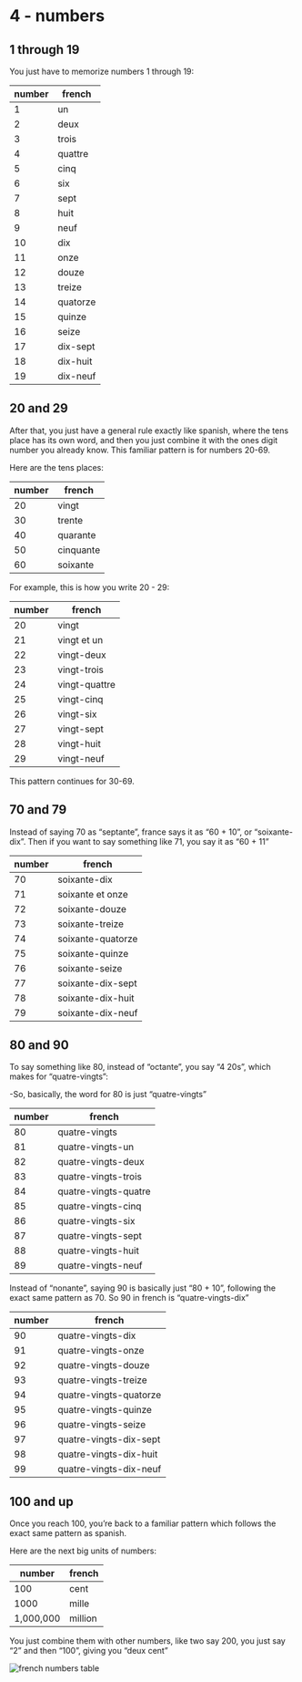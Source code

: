# 4 - numbers

## 1 through 19

You just have to memorize numbers 1 through 19:

| number | french   |
| ------ | -------- |
| 1      | un       |
| 2      | deux     |
| 3      | trois    |
| 4      | quattre  |
| 5      | cinq     |
| 6      | six      |
| 7      | sept     |
| 8      | huit     |
| 9      | neuf     |
| 10     | dix      |
| 11     | onze     |
| 12     | douze    |
| 13     | treize   |
| 14     | quatorze |
| 15     | quinze   |
| 16     | seize    |
| 17     | dix-sept |
| 18     | dix-huit |
| 19     | dix-neuf |

## 20 and 29

After that, you just have a general rule exactly like spanish, where the tens place has its own word, and then you just combine it with the ones digit number you already know. This familiar pattern is for numbers 20-69.

Here are the tens places:

| number | french    |
| ------ | --------- |
| 20     | vingt     |
| 30     | trente    |
| 40     | quarante  |
| 50     | cinquante |
| 60     | soixante  |

For example, this is how you write 20 - 29:

| number | french        |
| ------ | ------------- |
| 20     | vingt         |
| 21     | vingt et un   |
| 22     | vingt-deux    |
| 23     | vingt-trois   |
| 24     | vingt-quattre |
| 25     | vingt-cinq    |
| 26     | vingt-six     |
| 27     | vingt-sept    |
| 28     | vingt-huit    |
| 29     | vingt-neuf    |

This pattern continues for 30-69.

## 70 and 79

Instead of saying 70 as “septante”, france says it as “60 + 10”, or “soixante-dix”. Then if you want to say something like 71, you say it as “60 + 11”

| number | french            |
| ------ | ----------------- |
| 70     | soixante-dix      |
| 71     | soixante et onze  |
| 72     | soixante-douze    |
| 73     | soixante-treize   |
| 74     | soixante-quatorze |
| 75     | soixante-quinze   |
| 76     | soixante-seize    |
| 77     | soixante-dix-sept |
| 78     | soixante-dix-huit |
| 79     | soixante-dix-neuf |

## 80 and 90

To say something like 80, instead of “octante”, you say “4 20s”, which makes for “quatre-vingts”:

-So, basically, the word for 80 is just “quatre-vingts”

| number | french               |
| ------ | -------------------- |
| 80     | quatre-vingts        |
| 81     | quatre-vingts-un     |
| 82     | quatre-vingts-deux   |
| 83     | quatre-vingts-trois  |
| 84     | quatre-vingts-quatre |
| 85     | quatre-vingts-cinq   |
| 86     | quatre-vingts-six    |
| 87     | quatre-vingts-sept   |
| 88     | quatre-vingts-huit   |
| 89     | quatre-vingts-neuf   |

Instead of “nonante”, saying 90 is basically just “80 + 10”, following the exact same pattern as 70. So 90 in french is “quatre-vingts-dix”

| number | french                 |
| ------ | ---------------------- |
| 90     | quatre-vingts-dix      |
| 91     | quatre-vingts-onze     |
| 92     | quatre-vingts-douze    |
| 93     | quatre-vingts-treize   |
| 94     | quatre-vingts-quatorze |
| 95     | quatre-vingts-quinze   |
| 96     | quatre-vingts-seize    |
| 97     | quatre-vingts-dix-sept |
| 98     | quatre-vingts-dix-huit |
| 99     | quatre-vingts-dix-neuf |

## 100 and up

Once you reach 100, you’re back to a familiar pattern which follows the exact same pattern as spanish.

Here are the next big units of numbers:

| number    | french  |
| --------- | ------- |
| 100       | cent    |
| 1000      | mille   |
| 1,000,000 | million |

You just combine them with other numbers, like two say 200, you just say “2” and then “100”, giving you “deux cent”

![french numbers table](https://res.cloudinary.com/dsmvtmv8z/image/upload/v1753903810/image-clipboard-assets/jf5snikbzkgv1hckypdp.png)
